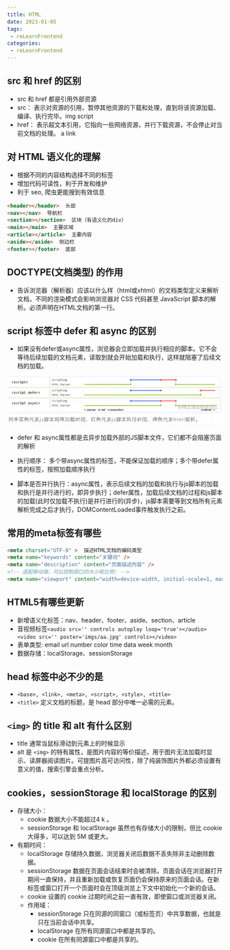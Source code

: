 ```yaml
---
title: HTML
date: 2023-01-05
tags:
 - reLearnFrontend
categories:
 - reLearnFrontend
---
```


## src 和 href 的区别

- src 和 href 都是引用外部资源
- src： 表示对资源的引用，暂停其他资源的下载和处理，直到将该资源加载、编译、执⾏完毕。img script
- href： 表示超文本引用，它指向一些网络资源，并⾏下载资源，不会停⽌对当前⽂档的处理。 a  link

## 对 HTML 语义化的理解

- 根据不同的内容结构选择不同的标签
- 增加代码可读性，利于开发和维护
- 利于 seo, 爬虫更能搜到有效信息

```html
<header></header>  头部
<nav></nav>  导航栏
<section></section>  区块（有语义化的div）
<main></main>  主要区域
<article></article>  主要内容
<aside></aside>  侧边栏
<footer></footer>  底部
```

## DOCTYPE(⽂档类型) 的作⽤

- 告诉浏览器（解析器）应该以什么样（html或xhtml）的文档类型定义来解析文档，不同的渲染模式会影响浏览器对 CSS 代码甚⾄ JavaScript 脚本的解析。必须声明在HTML⽂档的第⼀⾏。

## script 标签中 defer 和 async 的区别

- 如果没有defer或async属性，浏览器会立即加载并执行相应的脚本。它不会等待后续加载的文档元素，读取到就会开始加载和执行，这样就阻塞了后续文档的加载。

<img src="./images/html-1.png"/>

- defer 和 async属性都是去异步加载外部的JS脚本文件，它们都不会阻塞页面的解析

- 执行顺序： 多个带async属性的标签，不能保证加载的顺序；多个带defer属性的标签，按照加载顺序执行
- 脚本是否并行执行：async属性，表示后续文档的加载和执行与js脚本的加载和执行是并行进行的，即异步执行；defer属性，加载后续文档的过程和js脚本的加载(此时仅加载不执行)是并行进行的(异步)，js脚本需要等到文档所有元素解析完成之后才执行，DOMContentLoaded事件触发执行之前。

## 常⽤的meta标签有哪些

```html
<meta charset="UTF-8" >  描述HTML文档的编码类型
<meta name="keywords" content="关键词" />
<meta name="description" content="页面描述内容" />
<!-- 适配移动端，可以控制视口的大小和比例: -->
<meta name="viewport" content="width=device-width, initial-scale=1, maximum-scale=1">
```

## HTML5有哪些更新

- 新增语义化标签：nav、header、footer、aside、section、article
- 音视频标签`<audio src='' controls autoplay loop='true'></audio><video src='' poster='imgs/aa.jpg' controls></video>`
- 表单类型: email url number color time data week month
- 数据存储：localStorage、sessionStorage

## head 标签中必不少的是

- `<base>, <link>, <meta>, <script>, <style>, <title>`
- `<title>` 定义文档的标题，是 head 部分中唯一必需的元素。

## `<img>` 的 title 和 alt 有什么区别

- title 通常当鼠标滑动到元素上的时候显示
- alt 是 `<img>` 的特有属性，是图片内容的等价描述，用于图片无法加载时显示、读屏器阅读图片。可提图片高可访问性，除了纯装饰图片外都必须设置有意义的值，搜索引擎会重点分析。

## cookies，sessionStorage 和 localStorage 的区别

- 存储大小：
    - cookie 数据大小不能超过4 k 。
    - sessionStorage 和 localStorage 虽然也有存储大小的限制，但比 cookie 大得多，可以达到 5M 或更大。
- 有期时间：
    - localStorage    存储持久数据，浏览器关闭后数据不丢失除非主动删除数据。
    - sessionStorage  数据在页面会话结束时会被清除。页面会话在浏览器打开期间一直保持，并且重新加载或恢复页面仍会保持原来的页面会话。在新标签或窗口打开一个页面时会在顶级浏览上下文中初始化一个新的会话。
   	- cookie          设置的 cookie 过期时间之前一直有效，即使窗口或浏览器关闭。
    - 作用域：
        - sessionStorage  只在同源的同窗口（或标签页）中共享数据，也就是只在当前会话中共享。
        - localStorage    在所有同源窗口中都是共享的。
        - cookie          在所有同源窗口中都是共享的。

